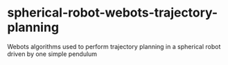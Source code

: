 # spherical-robot-webots-trajectory-planning
Webots algorithms used to perform trajectory planning in a spherical robot driven by one simple pendulum
